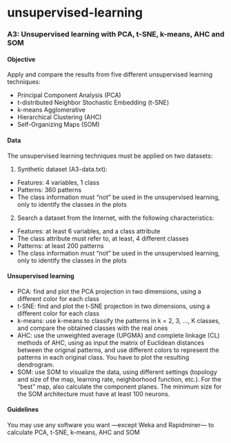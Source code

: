 # unsupervised-learning
### A3: Unsupervised learning with PCA, t-SNE, k-means, AHC and SOM
#### Objective
Apply and compare the results from five different unsupervised learning techniques:

 - Principal Component Analysis (PCA) 
 - t-distributed Neighbor Stochastic Embedding (t-SNE)  
  - k-means Agglomerative 
  - Hierarchical Clustering (AHC) 
-   Self-Organizing Maps (SOM)

#### Data
The unsupervised learning techniques must be applied on two datasets:
1. Synthetic dataset (A3-data.txt):
- Features: 4 variables, 1 class
- Patterns: 360 patterns
- The class information must “not” be used in the unsupervised learning, only
to identify the classes in the plots
2. Search a dataset from the Internet, with the following characteristics:
- Features: at least 6 variables, and a class attribute
-  The class attribute must refer to, at least, 4 different classes
- Patterns: at least 200 patterns
-  The class information must “not” be used in the unsupervised learning, only
to identify the classes in the plots

#### Unsupervised learning
- PCA: find and plot the PCA projection in two dimensions, using a different color
for each class
- t-SNE: find and plot the t-SNE projection in two dimensions, using a different
color for each class
- k-means: use k-means to classify the patterns in k = 2, 3, ..., K classes, and
compare the obtained classes with the real ones
- AHC: use the unweighted average (UPGMA) and complete linkage (CL) methods
of AHC, using as input the matrix of Euclidean distances between the original
patterns, and use different colors to represent the patterns in each original class.
You have to plot the resulting dendrogram.
- SOM: use SOM to visualize the data, using different settings (topology and size
of the map, learning rate, neighborhood function, etc.). For the “best” map, also
calculate the component planes. The minimum size for the SOM architecture must
have at least 100 neurons.

#### Guidelines
You may use any software you want —except Weka and Rapidminer— to
calculate PCA, t-SNE, k-means, AHC and SOM
